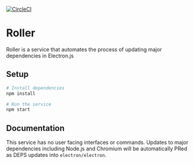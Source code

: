[![CircleCI](https://circleci.com/gh/electron/roller.svg?style=svg)](https://circleci.com/gh/electron/roller)

# Roller

Roller is a service that automates the process of updating major dependencies in Electron.js

## Setup

```sh
# Install dependencies
npm install

# Run the service
npm start
```

## Documentation

This service has no user facing interfaces or commands. Updates to major dependencies
including Node.js and Chromium will be automatically PRed as DEPS updates
into `electron/electron`.
